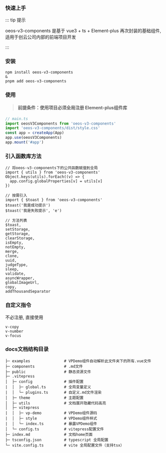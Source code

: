 ### 快速上手

::: tip 提示

oeos-v3-components 是基于 vue3 + ts + Element-plus 再次封装的基础组件, 适用于创云公司内部的前端项目开发

:::

### 安装

```bash:no-line-numbers
npm install oeos-v3-components
&
pnpm add oeos-v3-components
```

### 使用

> #### 前提条件：使用项目必须全局注册 Element-plus组件库

```js
// main.ts
import oeosV3Components from 'oeos-v3-components'
import 'oeos-v3-components/dist/style.css'
const app = createApp(App)
app.use(oeosV3Components)
app.mount('#app')
```

### 引入函数库方法

```
// 将oeos-v3-components下的公共函数赋值到全局
import { utils } from 'oeos-v3-components'
Object.keys(utils).forEach((v) => {
  app.config.globalProperties[v] = utils[v]
})

// 按需引入
import { $toast } from 'oeos-v3-components'
$toast('我是成功提示')
$toast('我是失败提示', 'e')

// 方法列表
$toast,
setStorage,
getStorage,
clearStorage,
isEmpty,
notEmpty,
merge,
clone,
uuid,
judgeType,
sleep,
validate,
asyncWrapper,
globalImageUrl,
copy,
addThousandSeparator
```

### 自定义指令

不必注册, 直接使用

```
v-copy
v-number
v-focus
```

### docs文档结构目录

```
├─ examples               # VPDemo组件自动解析此文件夹下的所有.vue文件
├─ components             # .md文件
├─ public                 # 静态资源文件
├─ .vitepress
│  ├─ config              # 插件配置
|  │  ├─ global.ts        # 全局变量定义
|  │  └─ plugins.ts       # 自定义.md文件渲染
│  ├─ theme               # 主题配置
│  ├─ utils               # 文档展开隐藏代码高亮
│  ├─ vitepress
|  │  ├─ vp-demo          # VPDemo组件源码
|  │  ├─ style            # VPDemo组件样式
|  │  └─ index.ts         # 暴露VPDemo组件
│  └─ config.ts           # vitepress配置文件
├─ index.md               # 文档home页面
├─ tsconfig.json          # typescript 全局配置
└─ vite.config.ts         # vite 全局配置文件（支持tsx）
```
